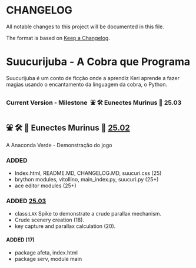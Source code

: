 <!---
Open Source program Suucurijuba - Copyright © 2025  Carlo Oliveira** <carlo@nce.ufrj.br>,
PDX-License-Identifier:** `GNU General Public License v3.0 or later <http://is.gd/3Udt>`_.
-->
# CHANGELOG

All notable changes to this project will be documented in this file.

The format is based on [Keep a Changelog](https://keepachangelog.com/en/1.1.0/).

# Suucurijuba - A Cobra que Programa

Suucurijuba é um conto de ficção onde a aprendiz Keri aprende a fazer
magias usando o encantamento da linguagem da cobra, o Python.

### Current Version - Milestone ️ ⛲ 🛠️ Eunectes Murinus 🐁 25.03

## ⛲ 🛠️ 🐍 Eunectes Murinus 🐁 [25.02]
A Anaconda Verde - Demonstração do jogo
### ADDED
- Index.html, README.MD, CHANGELOG.MD, suucuri.css (25)
- brython modules, vitollino, main_index.py, suucuri.py (25+)
- ace editor modules (25+)
### ADDED [25.03]
- class:`LAX` Spike to demonstrate a crude parallax mechanism.
- Crude scenery creation (18).
- key capture and parallax calculation (20).
#### ADDED (17)
- package afeta, index.html
- package serv, module main

[25.02]: https://github.com/Suucuri/suucuri.github.io/commits/main/
[25.03]: https://github.com/Suucuri/suucuri.github.io/commits/main/